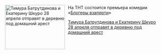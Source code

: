 <!--2025-04-16 11:45:26-->
<div class="yb">
  <div class="rss kino_kino"><a href="https://www.kino-teatr.ru/kino/news/y2025/4-16/37433/" title="Тимура Батрутдинова и Екатерину Шкуро 28 апреля отправят в деревню под домашний арест"><img src="https://www.kino-teatr.ru/news/3/3/37433/poster.jpg" width="196" height="147" align="left" hspace="5" style="margin: 0px 10px 0px 5px" alt="Тимура Батрутдинова и Екатерину Шкуро 28 апреля отправят в деревню под домашний арест"/></a>На ТНТ состоится премьера комедии «<a href=https://www.kino-teatr.ru/kino/movie/ros/188968/annot/ target=_blank>Блогеры взаперти</a>» <p class="titl"><a href="https://www.kino-teatr.ru/kino/news/y2025/4-16/37433/">Тимура Батрутдинова и Екатерину Шкуро 28 апреля отправят в деревню под домашний арест</a></p></div>
</div>
